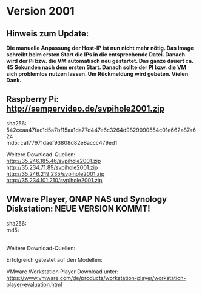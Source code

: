 # Version 2001
## Hinweis zum Update:
<b>Die manuelle Anpassung der Host-IP ist nun nicht mehr nötig. Das Image schreibt beim ersten Start die IPs in die entsprechende Datei. Danach wird der Pi bzw. die VM automatisch neu gestartet. Das ganze dauert ca. 45 Sekunden nach dem ersten Start. Danach sollte der PI bzw. die VM sich problemlos nutzen lassen. Um Rückmeldung wird gebeten. Vielen Dank.</b>

## Raspberry Pi: http://sempervideo.de/svpihole2001.zip

sha256: 542ceaa47fac1d5a7bf15aa1da77d447e6c3264d9829090554c01e662a87a624<br>
md5: ca177971daef93808d82e8accc479ed1

Weitere Download-Quellen:<br>
http://35.246.185.46/svpihole2001.zip<br>
http://35.234.71.89/svpihole2001.zip<br>
http://35.246.219.235/svpihole2001.zip<br>
http://35.234.101.210/svpihole2001.zip<br>



## VMware Player, QNAP NAS und Synology Diskstation: NEUE VERSION KOMMT!

sha256: 
<br>
md5:  
<br>

Weitere Download-Quellen:<br>


Erfolgreich getestet auf den Modellen: 

VMware Workstation Player Download unter: https://www.vmware.com/de/products/workstation-player/workstation-player-evaluation.html

